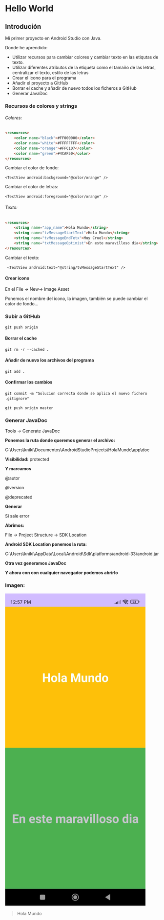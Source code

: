 # Hello World
## Introdución
Mi primer proyecto en Android Studio con Java.

Donde he aprendido:
- Utilizar recursos para cambiar colores y cambiar texto en las etiqutas de texto.
- Utilizar diferentes atributos de la etiqueta <TextView></TextView> como el tamaño de las letras, centralizar el texto,  estilo de las letras
- Crear el icono para el programa
- Añadir el proyecto a GitHub
- Borrar el cache y añadir de nuevo todos los ficheros a GitHub
- Generar JavaDoc

### Recursos de colores y strings
###### Colores:
```html
<resources>
    <color name="black">#FF000000</color>
    <color name="white">#FFFFFFFF</color>
    <color name="orange">#FFC107</color>
    <color name="green">#4CAF50</color>
</resources>
```
Cambiar el color de fondo:

`<TextView android:background="@color/orange" />`

Cambiar el color de letras:

`<TextView android:foreground="@color/orange" />`
###### Texto:
```html
<resources>
    <string name="app_name">Hola Mundo</string>
    <string name="tvMessageStartText">Hola Mundo</string>
    <string name="tvMessageEndTetx">Muy Cruel</string>
    <string name="txtMessageOptimist">En este maravilloso dia</string>
</resources>
```
Cambiar el texto:

` <TextView android:text="@string/tvMessageStartText" />`


#### Crear icono
En el File -> New-> Image Asset

Ponemos el nombre del icono, la imagen, también se puede cambiar el color de fondo...

### Subir a GitHub
`git push origin`

#### Borrar el cache
`git rm -r --cached .`
#### Añadir de nuevo los archivos del programa
`git add .`

#### Confirmar los cambios
`git commit -m "Solucion correcta donde se aplica el nuevo fichero .gitignore"`

`git push origin master`


### Generar JavaDoc
Tools  ->  Generate JavaDoc

**Ponemos la ruta donde queremos generar el archivo:**

C:\Users\kniki\Documentos\AndroidStudioProjects\HolaMundo\app\doc

**Visibilidad:** protected

**Y marcamos**

@autor

@version

@deprecated

**Generar**


Si sale error

**Abrimos:**

File -> Project Structure -> SDK Location

**Android SDK Location ponemos la ruta:**

C:\Users\kniki\AppData\Local\Android\Sdk\platforms\android-33\android.jar

**Otra vez generamos JavaDoc**

**Y ahora con  con cualquier navegador podemos abrirlo**



### Imagen:
![](https://github.com/nikitenkokatya/HelloWorld/blob/master/HelloWorld.jpg)

> Hola Mundo


